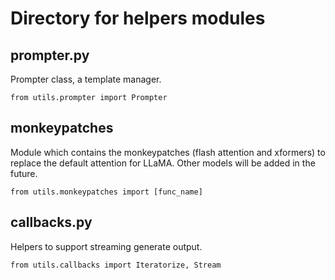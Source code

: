 # Directory for helpers modules

## prompter.py

Prompter class, a template manager.

`from utils.prompter import Prompter`

## monkeypatches
Module which contains the monkeypatches (flash attention and xformers) to replace the default attention for LLaMA. 
Other models will be added in the future. 

`from utils.monkeypatches import [func_name]`

## callbacks.py

Helpers to support streaming generate output.

`from utils.callbacks import Iteratorize, Stream`
